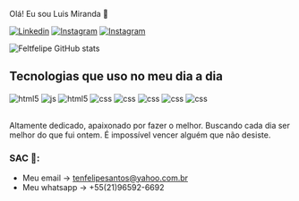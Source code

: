 Olá! Eu sou Luis Miranda 🤚

[![Linkedin](https://img.shields.io/badge/LinkedIn-0077B5?style=for-the-badge&logo=linkedin&logoColor=white)](https://www.linkedin.com/in/luis-miranda-3a9940250/)
[![Instagram](https://img.shields.io/badge/Instagram-E4405F?style=for-the-badge&logo=instagram&logoColor=white)](https://www.instagram.com/felt.felipe/)
[![Instagram](https://img.shields.io/badge/Twitch-9146FF?style=for-the-badge&logo=twitch&logoColor=white)](https://www.twitch.tv/volnyrj40)

![Feltfelipe GitHub stats](https://github-readme-stats.vercel.app/api?username=feltfelipe&show_icons=true&theme=dracula&count_private=true)


## Tecnologias que uso no meu dia a dia

<div style="display: inline_block">
  <img align="center" alt="html5" src="https://img.shields.io/badge/Python-3776AB?style=for-the-badge&logo=python&logoColor=white" />
  <img align="center" alt="js" src="https://img.shields.io/badge/JavaScript-F7DF1E?style=for-the-badge&logo=javascript&logoColor=black" />
  <img align="center" alt="html5" src="https://img.shields.io/badge/HTML5-E34F26?style=for-the-badge&logo=html5&logoColor=white" />
  <img align="center" alt="css" src="https://img.shields.io/badge/CSS3-1572B6?style=for-the-badge&logo=css3&logoColor=white" />
  <img align="center" alt="css" src="https://img.shields.io/badge/MySQL-00000F?style=for-the-badge&logo=mysql&logoColor=white" />
  <img align="center" alt="css" src="https://img.shields.io/badge/MongoDB-4EA94B?style=for-the-badge&logo=mongodb&logoColor=white" />
  <img align="center" alt="css" src="https://img.shields.io/badge/Django-092E20?style=for-the-badge&logo=django&logoColor=white" />
  <img align="center" alt="css" src="https://img.shields.io/badge/Flask-000000?style=for-the-badge&logo=flask&logoColor=white" />
</div><br/>


Altamente dedicado, apaixonado por fazer o melhor. Buscando cada dia ser melhor do que fui ontem. É impossível vencer alguém que não desiste.

### SAC 🤣:
- Meu email -> tenfelipesantos@yahoo.com.br
- Meu whatsapp -> +55(21)96592-6692

